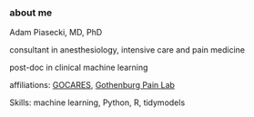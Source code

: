 
### about me

Adam Piasecki, MD, PhD


consultant in anesthesiology, intensive care and pain medicine


post-doc in clinical machine learning


affiliations: [GOCARES](https://gocares.se), [Gothenburg Pain Lab](https://gothenburgpainlab.com)


Skills: machine learning, Python, R, tidymodels




